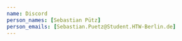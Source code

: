 ```yaml
---
name: Discord
person_names: [Sebastian Pütz]
person_emails: [Sebastian.Puetz@Student.HTW-Berlin.de]
---
```

